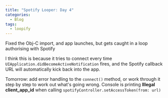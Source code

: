 ```yaml
---
title: "Spotify Looper: Day 4"
categories:
  - Blog
tags:
  - loopify
---
```


Fixed the Obj-C import, and app launches, but gets caught in a loop authorising with Spotify

I think this is because it tries to connect every time `UIApplication.didBecomeActiveNotification` fires, and the Spotify callback URL will automatically kick back into the app.

Tomorrow: add error handling to the `connect()` method, or work through it step by step to work out what's going wrong. Console is printing **Illegal client_app_id** when calling `spotifyController.setAccessToken(from: url)`